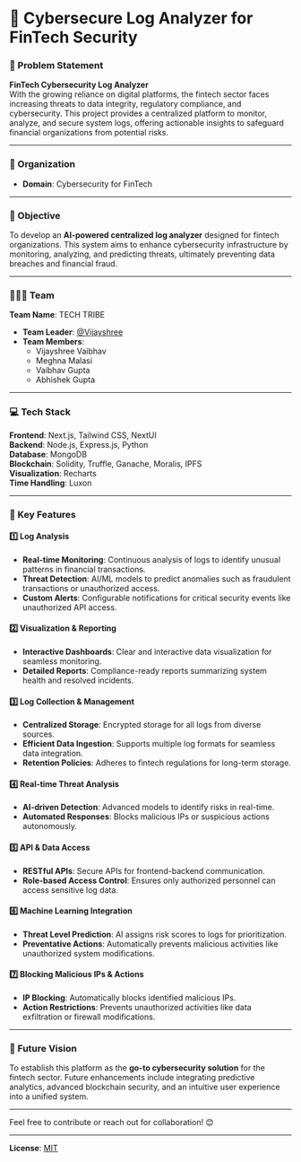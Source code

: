 # 🚀 Cybersecure Log Analyzer for FinTech Security  

### 📌 Problem Statement  
**FinTech Cybersecurity Log Analyzer**  
With the growing reliance on digital platforms, the fintech sector faces increasing threats to data integrity, regulatory compliance, and cybersecurity. This project provides a centralized platform to monitor, analyze, and secure system logs, offering actionable insights to safeguard financial organizations from potential risks.

---

### 🏢 Organization  
- **Domain**: Cybersecurity for FinTech  

---

### 🎯 Objective  
To develop an **AI-powered centralized log analyzer** designed for fintech organizations. This system aims to enhance cybersecurity infrastructure by monitoring, analyzing, and predicting threats, ultimately preventing data breaches and financial fraud.  

---

### 🧑‍🤝‍🧑 Team  
**Team Name**: TECH TRIBE  
- **Team Leader**: [@Vijayshree](#)  
- **Team Members**:  
  - Vijayshree Vaibhav  
  - Meghna Malasi  
  - Vaibhav Gupta  
  - Abhishek Gupta  

---

### 💻 Tech Stack  
**Frontend**: Next.js, Tailwind CSS, NextUI  
**Backend**: Node.js, Express.js, Python  
**Database**: MongoDB  
**Blockchain**: Solidity, Truffle, Ganache, Moralis, IPFS  
**Visualization**: Recharts  
**Time Handling**: Luxon  

---

### 🔑 Key Features  

#### 1️⃣ **Log Analysis**  
- **Real-time Monitoring**: Continuous analysis of logs to identify unusual patterns in financial transactions.  
- **Threat Detection**: AI/ML models to predict anomalies such as fraudulent transactions or unauthorized access.  
- **Custom Alerts**: Configurable notifications for critical security events like unauthorized API access.  

#### 2️⃣ **Visualization & Reporting**  
- **Interactive Dashboards**: Clear and interactive data visualization for seamless monitoring.  
- **Detailed Reports**: Compliance-ready reports summarizing system health and resolved incidents.  

#### 3️⃣ **Log Collection & Management**  
- **Centralized Storage**: Encrypted storage for all logs from diverse sources.  
- **Efficient Data Ingestion**: Supports multiple log formats for seamless data integration.  
- **Retention Policies**: Adheres to fintech regulations for long-term storage.  

#### 4️⃣ **Real-time Threat Analysis**  
- **AI-driven Detection**: Advanced models to identify risks in real-time.  
- **Automated Responses**: Blocks malicious IPs or suspicious actions autonomously.  

#### 5️⃣ **API & Data Access**  
- **RESTful APIs**: Secure APIs for frontend-backend communication.  
- **Role-based Access Control**: Ensures only authorized personnel can access sensitive log data.  

#### 6️⃣ **Machine Learning Integration**  
- **Threat Level Prediction**: AI assigns risk scores to logs for prioritization.  
- **Preventative Actions**: Automatically prevents malicious activities like unauthorized system modifications.  

#### 7️⃣ **Blocking Malicious IPs & Actions**  
- **IP Blocking**: Automatically blocks identified malicious IPs.  
- **Action Restrictions**: Prevents unauthorized activities like data exfiltration or firewall modifications.  

---

### 🌟 Future Vision  
To establish this platform as the **go-to cybersecurity solution** for the fintech sector. Future enhancements include integrating predictive analytics, advanced blockchain security, and an intuitive user experience into a unified system.  

---

Feel free to contribute or reach out for collaboration! 😊  

---

**License**: [MIT](LICENSE)  
